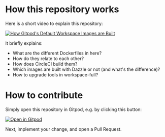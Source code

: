 # How this repository works

Here is a short video to explain this repository:

[![How Gitpod's Default Workspace Images are Built](https://img.youtube.com/vi/0lnZak5cCT0/0.jpg)](https://youtu.be/0lnZak5cCT0)

It briefly explains:
- What are the different Dockerfiles in here?
- How do they relate to each other?
- How does CircleCI build them?
- Which images are built with Dazzle or not (and what's the difference)?
- How to upgrade tools in workspace-full?

# How to contribute

Simply open this repository in Gitpod, e.g. by clicking this button:

[![Open in Gitpod](https://gitpod.io/button/open-in-gitpod.svg)](https://gitpod.io/#https://github.com/gitpod-io/workspace-images)

Next, implement your change, and open a Pull Request.
